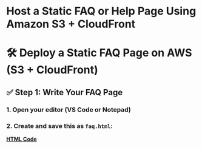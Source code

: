 # Host a Static FAQ or Help Page Using Amazon S3 + CloudFront

# 🛠️ Deploy a Static FAQ Page on AWS (S3 + CloudFront)

## ✅ Step 1: Write Your FAQ Page

### 1. Open your editor (VS Code or Notepad)
### 2. Create and save this as `faq.html`:

[**HTML Code**](FAQs-Webpage-HTML.md)


